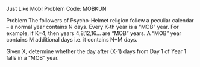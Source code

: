 Just Like Mob!
Problem Code:
MOBKUN

Problem
The followers of Psycho-Helmet religion follow a peculiar calendar – a normal year contains N days. Every K-th year is a “MOB” year. For example, if K=4, then years 4,8,12,16… are “MOB” years. A “MOB” year contains M additional days i.e. it contains N+M days.

Given X, determine whether the day after (X-1) days from Day 1 of Year 1 falls in a “MOB” year.